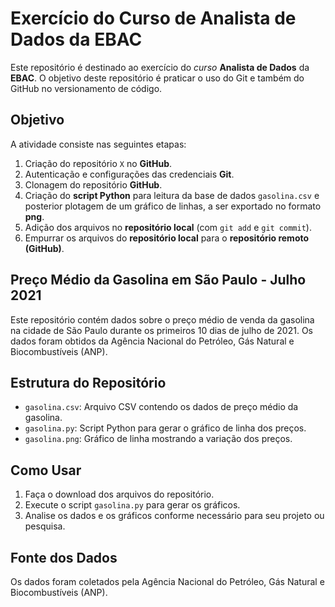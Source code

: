 
# Exercício do Curso de Analista de Dados da EBAC

Este repositório é destinado ao exercício do *curso* **Analista de Dados** da **EBAC**. O objetivo deste repositório é praticar o uso do Git e também do GitHub no versionamento de código.

## Objetivo

A atividade consiste nas seguintes etapas:

1. Criação do repositório `X` no **GitHub**.
2. Autenticação e configurações das credenciais **Git**.
3. Clonagem do repositório **GitHub**.
4. Criação do **script Python** para leitura da base de dados `gasolina.csv` e posterior plotagem de um gráfico de linhas, a ser exportado no formato **png**.
5. Adição dos arquivos no **repositório local** (com `git add` e `git commit`).
6. Empurrar os arquivos do **repositório local** para o **repositório remoto (GitHub)**.

## Preço Médio da Gasolina em São Paulo - Julho 2021

Este repositório contém dados sobre o preço médio de venda da gasolina na cidade de São Paulo durante os primeiros 10 dias de julho de 2021. Os dados foram obtidos da Agência Nacional do Petróleo, Gás Natural e Biocombustíveis (ANP).

## Estrutura do Repositório

- `gasolina.csv`: Arquivo CSV contendo os dados de preço médio da gasolina.
- `gasolina.py`: Script Python para gerar o gráfico de linha dos preços.
- `gasolina.png`: Gráfico de linha mostrando a variação dos preços.

## Como Usar

1. Faça o download dos arquivos do repositório.
2. Execute o script `gasolina.py` para gerar os gráficos.
3. Analise os dados e os gráficos conforme necessário para seu projeto ou pesquisa.

## Fonte dos Dados

Os dados foram coletados pela Agência Nacional do Petróleo, Gás Natural e Biocombustíveis (ANP).
